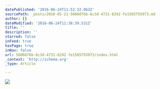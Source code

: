 ```yaml
---
datePublished: '2016-06-24T11:52:32.063Z'
sourcePath: _posts/2016-05-21-5606876b-6c3d-4731-8292-fe1565755973.md
author: []
dateModified: '2016-06-24T11:38:39.531Z'
title: ''
description: ''
starred: false
inFeed: true
hasPage: true
inNav: false
url: 5606876b-6c3d-4731-8292-fe1565755973/index.html
_context: 'http://schema.org'
_type: Article

---
```

![](https://the-grid-user-content.s3-us-west-2.amazonaws.com/56427349-abdf-4d9a-8d22-ef67918b89d8.jpg)